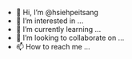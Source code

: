 - 👋 Hi, I’m @hsiehpeitsang
- 👀 I’m interested in ...
- 🌱 I’m currently learning ...
- 💞️ I’m looking to collaborate on ...
- 📫 How to reach me ...

<!---
hsiehpeitsang/hsiehpeitsang is a ✨ special ✨ repository because its `README.md` (this file) appears on your GitHub profile.
You can click the Preview link to take a look at your changes.
--->
